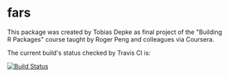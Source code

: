 # fars

This package was created by Tobias Depke as final project of the "Building R Packages" course taught by Roger Peng and colleagues via Coursera.

The current build's status checked by Travis CI is:

[![Build Status](https://travis-ci.org/tdo15/fars.svg?branch=master)](https://travis-ci.org/tdo15/fars)
